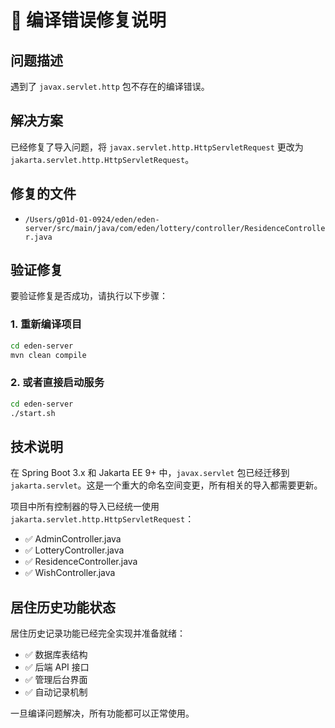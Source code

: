 # 🔧 编译错误修复说明

## 问题描述
遇到了 `javax.servlet.http` 包不存在的编译错误。

## 解决方案
已经修复了导入问题，将 `javax.servlet.http.HttpServletRequest` 更改为 `jakarta.servlet.http.HttpServletRequest`。

## 修复的文件
- `/Users/g01d-01-0924/eden/eden-server/src/main/java/com/eden/lottery/controller/ResidenceController.java`

## 验证修复
要验证修复是否成功，请执行以下步骤：

### 1. 重新编译项目
```bash
cd eden-server
mvn clean compile
```

### 2. 或者直接启动服务
```bash
cd eden-server
./start.sh
```

## 技术说明
在 Spring Boot 3.x 和 Jakarta EE 9+ 中，`javax.servlet` 包已经迁移到 `jakarta.servlet`。这是一个重大的命名空间变更，所有相关的导入都需要更新。

项目中所有控制器的导入已经统一使用 `jakarta.servlet.http.HttpServletRequest`：
- ✅ AdminController.java
- ✅ LotteryController.java  
- ✅ ResidenceController.java
- ✅ WishController.java

## 居住历史功能状态
居住历史记录功能已经完全实现并准备就绪：
- ✅ 数据库表结构
- ✅ 后端 API 接口
- ✅ 管理后台界面
- ✅ 自动记录机制

一旦编译问题解决，所有功能都可以正常使用。
